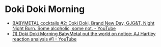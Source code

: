 # Doki Doki Morning

* [BABYMETAL cocktails #2: Doki Doki, Brand New Day, GJG&T, Night Night Burn. Some alcoholic, some not. - YouTube](https://www.youtube.com/watch?v=8COCdrJFOF4&list=PLbMSceCLFM-S8CORnK0CqGFCgdb2HKsU6&index=2&t=564s&ab_channel=AndrewHartley)
* [(1) Doki Doki Morning BabyMetal put the world on notice: AJ Hartley reaction analysis #1 - YouTube](https://www.youtube.com/watch?v=1P3uaV2_9vM&list=PLbMSceCLFM-S8CORnK0CqGFCgdb2HKsU6&index=42&ab_channel=AndrewHartley)
